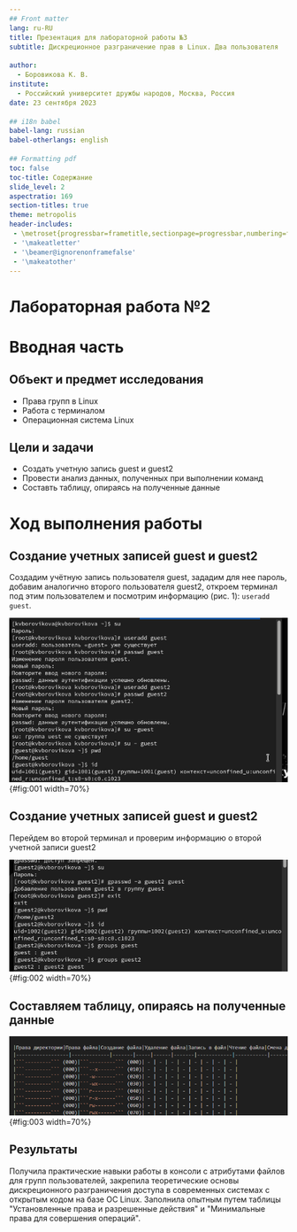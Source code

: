 ```yaml
---
## Front matter
lang: ru-RU
title: Презентация для лабораторной работы №3
subtitle: Дискреционное разграничение прав в Linux. Два пользователя

author:
  - Боровикова К. В.
institute:
  - Российский университет дружбы народов, Москва, Россия
date: 23 сентября 2023

## i18n babel
babel-lang: russian
babel-otherlangs: english

## Formatting pdf
toc: false
toc-title: Содержание
slide_level: 2
aspectratio: 169
section-titles: true
theme: metropolis
header-includes:
 - \metroset{progressbar=frametitle,sectionpage=progressbar,numbering=fraction}
 - '\makeatletter'
 - '\beamer@ignorenonframefalse'
 - '\makeatother'
---
```


# Лабораторная работа №2


# Вводная часть

## Объект и предмет исследования

- Права групп в Linux 
- Работа с терминалом
- Операционная система Linux

## Цели и задачи

- Создать учетную запись guest и guest2
- Провести анализ данных, полученных при выполнении команд
- Составть таблицу, опираясь на полученные данные


# Ход выполнения работы

## Создание учетных записей guest и guest2

Создадим учётную запись пользователя guest, зададим для нее пароль, добавим аналогично второго пользователя guest2, откроем терминал под этим пользователем и посмотрим информацию (рис. 1): ```useradd guest```.

![Создание учетных записей guest и guest2](image/01.png){#fig:001 width=70%}

## Создание учетных записей guest и guest2

Перейдем во второй терминал и проверим информацию о второй учетной записи guest2

![Переход во второй терминал](image/02.png){#fig:002 width=70%}

## Составляем таблицу, опираясь на полученные данные

![Фрагмент таблицы, получившейся в результате наших действий](image/07.png){#fig:003 width=70%}

## Результаты

Получила практические навыки работы в консоли с атрибутами файлов для групп пользователей, закрепила теоретические основы дискреционного разграничения доступа в современных системах с открытым кодом на базе ОС Linux. Заполнила опытным путем таблицы "Установленные права и разрешенные действия" и "Минимальные права для совершения операций".